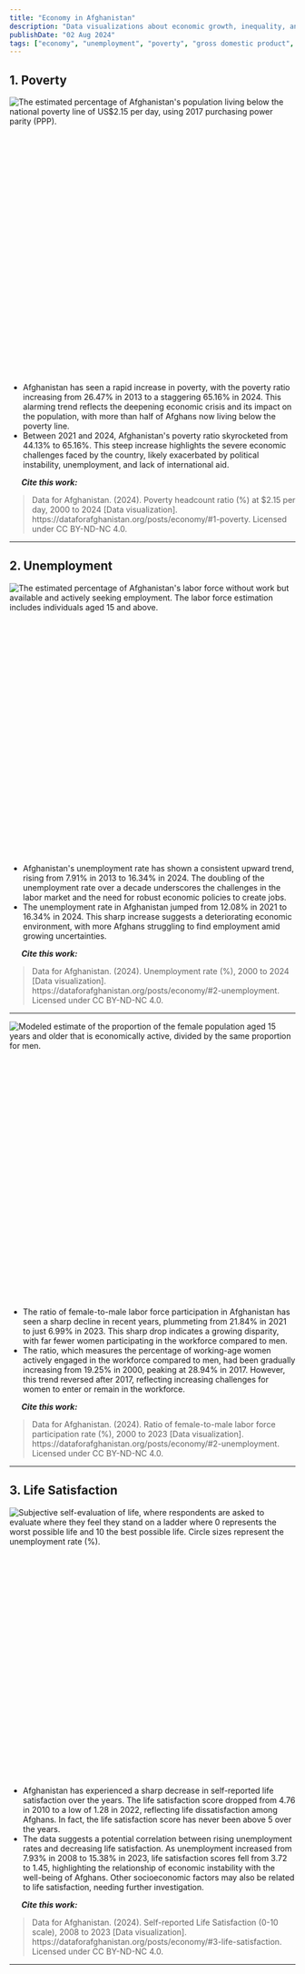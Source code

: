 ```yaml
---
title: "Economy in Afghanistan"
description: "Data visualizations about economic growth, inequality, and poverty in Afghanistan"
publishDate: "02 Aug 2024"
tags: ["economy", "unemployment", "poverty", "gross domestic product", "Afghanistan", "data"]
---
```



## 1. Poverty

<div style="min-height:471px" id="datawrapper-vis-eaG3R"><script type="text/javascript" defer src="https://datawrapper.dwcdn.net/eaG3R/embed.js" charset="utf-8" data-target="#datawrapper-vis-eaG3R"></script><noscript><img src="https://datawrapper.dwcdn.net/eaG3R/full.png" alt="The estimated percentage of Afghanistan's population living below the national poverty line of US$2.15 per day, using 2017 purchasing power parity (PPP)." /></noscript></div>
<br />
<ul>
  <li>Afghanistan has seen a rapid increase in poverty, with the poverty ratio increasing from 26.47% in 2013 to a staggering 65.16% in 2024. This alarming trend reflects the deepening economic crisis and its impact on the population, with more than half of Afghans now living below the poverty line.</li>
  <li>Between 2021 and 2024, Afghanistan's poverty ratio skyrocketed from 44.13% to 65.16%. This steep increase highlights the severe economic challenges faced by the country, likely exacerbated by political instability, unemployment, and lack of international aid.</li>
</ul>

<p><em><strong>&emsp;&ensp;Cite this work:</strong></em></p>
<blockquote>
<p>Data for Afghanistan. (2024). Poverty headcount ratio (%) at $2.15 per day, 2000 to 2024 [Data visualization]. https://dataforafghanistan.org/posts/economy/#1-poverty. Licensed under CC BY-ND-NC 4.0.</p>
</blockquote>

---

## 2. Unemployment

<div style="min-height:462px" id="datawrapper-vis-wLcQY"><script type="text/javascript" defer src="https://datawrapper.dwcdn.net/wLcQY/embed.js" charset="utf-8" data-target="#datawrapper-vis-wLcQY"></script><noscript><img src="https://datawrapper.dwcdn.net/wLcQY/full.png" alt="The estimated percentage of Afghanistan's labor force without work but available and actively seeking employment. The labor force estimation includes individuals aged 15 and above." /></noscript></div>
<br />
<ul>
  <li>Afghanistan's unemployment rate has shown a consistent upward trend, rising from 7.91% in 2013 to 16.34% in 2024. The doubling of the unemployment rate over a decade underscores the challenges in the labor market and the need for robust economic policies to create jobs.</li>
  <li>The unemployment rate in Afghanistan jumped from 12.08% in 2021 to 16.34% in 2024. This sharp increase suggests a deteriorating economic environment, with more Afghans struggling to find employment amid growing uncertainties.
</li>
</ul>

<p><em><strong>&emsp;&ensp;Cite this work:</strong></em></p>
<blockquote>
<p>Data for Afghanistan. (2024). Unemployment rate (%), 2000 to 2024 [Data visualization]. https://dataforafghanistan.org/posts/economy/#2-unemployment. Licensed under CC BY-ND-NC 4.0.</p>
</blockquote>

---

<div style="min-height:471px" id="datawrapper-vis-TiOF7"><script type="text/javascript" defer src="https://datawrapper.dwcdn.net/TiOF7/embed.js" charset="utf-8" data-target="#datawrapper-vis-TiOF7"></script><noscript><img src="https://datawrapper.dwcdn.net/TiOF7/full.png" alt="Modeled estimate of the proportion of the female population aged 15 years and older that is economically active, divided by the same proportion for men." /></noscript></div>
<br />
<ul>
  <li>The ratio of female-to-male labor force participation in Afghanistan has seen a sharp decline in recent years, plummeting from 21.84% in 2021 to just 6.99% in 2023. This sharp drop indicates a growing disparity, with far fewer women participating in the workforce compared to men.
</li>
  <li>The ratio, which measures the percentage of working-age women actively engaged in the workforce compared to men, had been gradually increasing from 19.25% in 2000, peaking at 28.94% in 2017. However, this trend reversed after 2017, reflecting increasing challenges for women to enter or remain in the workforce.
</li>
</ul>

<p><em><strong>&emsp;&ensp;Cite this work:</strong></em></p>
<blockquote>
<p>Data for Afghanistan. (2024). Ratio of female-to-male labor force participation rate (%), 2000 to 2023 [Data visualization]. https://dataforafghanistan.org/posts/economy/#2-unemployment. Licensed under CC BY-ND-NC 4.0.</p>
</blockquote>

---

## 3. Life Satisfaction

<div style="min-height:458px" id="datawrapper-vis-npCJK"><script type="text/javascript" defer src="https://datawrapper.dwcdn.net/npCJK/embed.js" charset="utf-8" data-target="#datawrapper-vis-npCJK"></script><noscript><img src="https://datawrapper.dwcdn.net/npCJK/full.png" alt="Subjective self-evaluation of life, where respondents are asked to evaluate where they feel they stand on a ladder where 0 represents the worst possible life and 10 the best possible life. Circle sizes represent the unemployment rate (%)." /></noscript></div>
<br />
<ul>
  <li>Afghanistan has experienced a sharp decrease in self-reported life satisfaction over the years. The life satisfaction score dropped from 4.76 in 2010 to a low of 1.28 in 2022, reflecting life dissatisfaction among Afghans. In fact, the life satisfaction score has never been above 5 over the years.</li>
  <li>The data suggests a potential correlation between rising unemployment rates and decreasing life satisfaction. As unemployment increased from 7.93% in 2008 to 15.38% in 2023, life satisfaction scores fell from 3.72 to 1.45, highlighting the relationship of economic instability with the well-being of Afghans. Other socioeconomic factors may also be related to life satisfaction, needing further investigation.
</li>
</ul>

<p><em><strong>&emsp;&ensp;Cite this work:</strong></em></p>
<blockquote>
<p>Data for Afghanistan. (2024). Self-reported Life Satisfaction (0-10 scale), 2008 to 2023 [Data visualization]. https://dataforafghanistan.org/posts/economy/#3-life-satisfaction. Licensed under CC BY-ND-NC 4.0.</p>
</blockquote>

---
